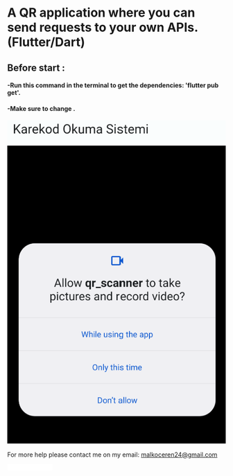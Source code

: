 # A QR application where you can send requests to your own APIs. (Flutter/Dart)

## Before start :

#### -Run this command in the terminal to get the dependencies: 'flutter pub get'.

#### -Make sure to change <YOUR API>.

![Home Page](assets/readme/img_2.png)







For more help please contact me on my email: malkoceren24@gmail.com

![](assets/readme/erenium.png)
 

